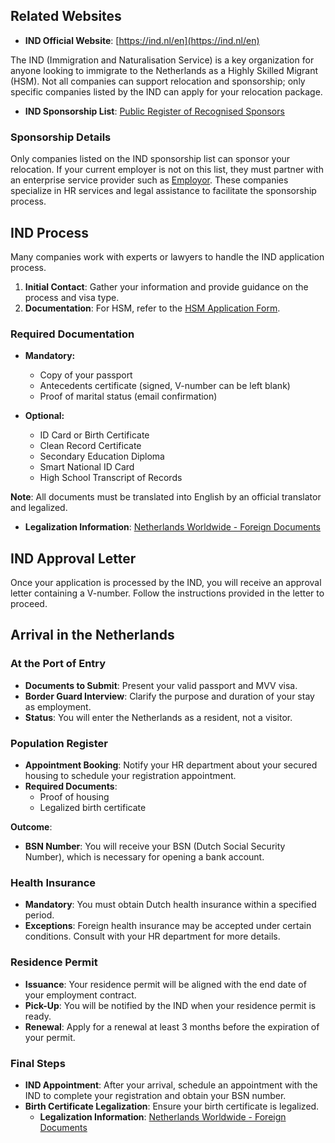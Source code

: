 ## Related Websites

- **IND Official Website**: [https://ind.nl/en](https://ind.nl/en)

The IND (Immigration and Naturalisation Service) is a key organization for anyone looking to immigrate to the Netherlands as a Highly Skilled Migrant (HSM). Not all companies can support relocation and sponsorship; only specific companies listed by the IND can apply for your relocation package.

- **IND Sponsorship List**: [Public Register of Recognised Sponsors](https://ind.nl/en/public-register-recognised-sponsors/public-register-regular-labour-and-highly-skilled-migrants)

### Sponsorship Details

Only companies listed on the IND sponsorship list can sponsor your relocation. If your current employer is not on this list, they must partner with an enterprise service provider such as [Employor](https://www.employor.com/). These companies specialize in HR services and legal assistance to facilitate the sponsorship process.

## IND Process

Many companies work with experts or lawyers to handle the IND application process.

1. **Initial Contact**: Gather your information and provide guidance on the process and visa type.
2. **Documentation**: For HSM, refer to the [HSM Application Form](https://ind.nl/en/forms/3072.pdf).

### Required Documentation

- **Mandatory:**
  - Copy of your passport
  - Antecedents certificate (signed, V-number can be left blank)
  - Proof of marital status (email confirmation)
  
- **Optional:**
  - ID Card or Birth Certificate
  - Clean Record Certificate
  - Secondary Education Diploma
  - Smart National ID Card
  - High School Transcript of Records

**Note**: All documents must be translated into English by an official translator and legalized.  
- **Legalization Information**: [Netherlands Worldwide - Foreign Documents](https://www.netherlandsworldwide.nl/legalisation/foreign-documents/iran)

## IND Approval Letter

Once your application is processed by the IND, you will receive an approval letter containing a V-number. Follow the instructions provided in the letter to proceed.

## Arrival in the Netherlands

### At the Port of Entry
- **Documents to Submit**: Present your valid passport and MVV visa.
- **Border Guard Interview**: Clarify the purpose and duration of your stay as employment.
- **Status**: You will enter the Netherlands as a resident, not a visitor.

### Population Register
- **Appointment Booking**: Notify your HR department about your secured housing to schedule your registration appointment.
- **Required Documents**:
  - Proof of housing
  - Legalized birth certificate

**Outcome**:
- **BSN Number**: You will receive your BSN (Dutch Social Security Number), which is necessary for opening a bank account.

### Health Insurance
- **Mandatory**: You must obtain Dutch health insurance within a specified period.
- **Exceptions**: Foreign health insurance may be accepted under certain conditions. Consult with your HR department for more details.

### Residence Permit
- **Issuance**: Your residence permit will be aligned with the end date of your employment contract.
- **Pick-Up**: You will be notified by the IND when your residence permit is ready.
- **Renewal**: Apply for a renewal at least 3 months before the expiration of your permit.

### Final Steps
- **IND Appointment**: After your arrival, schedule an appointment with the IND to complete your registration and obtain your BSN number.
- **Birth Certificate Legalization**: Ensure your birth certificate is legalized.  
  - **Legalization Information**: [Netherlands Worldwide - Foreign Documents](https://www.netherlandsworldwide.nl/legalisation/foreign-documents/iran)